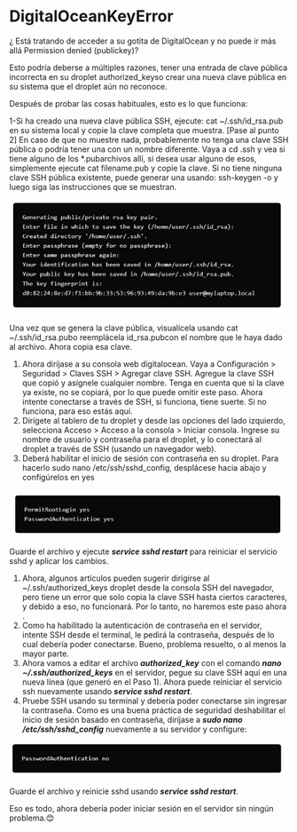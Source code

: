 # DigitalOceanKeyError
¿ Está tratando de acceder a su gotita de DigitalOcean y no puede ir más allá Permission denied (publickey)?

Esto podría deberse a múltiples razones, tener una entrada de clave pública incorrecta en su droplet authorized_keyso crear una nueva clave pública en su sistema que el droplet aún no reconoce.

Después de probar las cosas habituales, esto es lo que funciona:

1-Si ha creado una nueva clave pública SSH, ejecute: cat ~/.ssh/id_rsa.pub en su sistema local y copie la clave completa que muestra. [Pase al punto 2] En caso de que no muestre nada, probablemente no tenga una clave SSH pública o podría tener una con un nombre diferente. Vaya a cd .ssh y vea si tiene alguno de los *.pubarchivos allí, si desea usar alguno de esos, simplemente ejecute cat filename.pub y copie la clave. Si no tiene ninguna clave SSH pública existente, puede generar una usando: ssh-keygen -o y luego siga las instrucciones que se muestran.

![Screenshot](Captura.png)

Una vez que se genera la clave pública, visualícela usando cat ~/.ssh/id_rsa.pubo reemplácela id_rsa.pubcon el nombre que le haya dado al archivo. Ahora copia esa clave.

1. Ahora diríjase a su consola web digitalocean. Vaya a Configuración > Seguridad > Claves SSH > Agregar clave SSH. Agregue la clave SSH que copió y asígnele cualquier nombre.
Tenga en cuenta que si la clave ya existe, no se copiará, por lo que puede omitir este paso.
Ahora intente conectarse a través de SSH, si funciona, tiene suerte. Si no funciona, para eso estás aquí.
2. Dirígete al tablero de tu droplet y desde las opciones del lado izquierdo, selecciona Acceso > Acceso a la consola > Iniciar consola.
Ingrese su nombre de usuario y contraseña para el droplet, y lo conectará al droplet a través de SSH (usando un navegador web).
3. Deberá habilitar el inicio de sesión con contraseña en su droplet. Para hacerlo sudo nano /etc/ssh/sshd_config, desplácese hacia abajo y configúrelos en yes

![Screenshot](Captura_2.png)

Guarde el archivo y ejecute
**_service sshd restart_**
para reiniciar el servicio sshd y aplicar los cambios.

1. Ahora, algunos artículos pueden sugerir dirigirse al ~/.ssh/authorized_keys droplet desde la consola SSH del navegador, pero tiene un error que solo copia la clave SSH hasta ciertos caracteres, y debido a eso, no funcionará. Por lo tanto, no haremos este paso ahora .
2. Como ha habilitado la autenticación de contraseña en el servidor, intente SSH desde el terminal, le pedirá la contraseña, después de lo cual debería poder conectarse. Bueno, problema resuelto, o al menos la mayor parte.
3. Ahora vamos a editar el archivo **_authorized_key_** con el comando   **_nano ~/.ssh/authorized_keys_** en el servidor, pegue su clave SSH aquí en una nueva línea (que generó en el Paso 1). Ahora puede reiniciar el servicio ssh nuevamente usando **_service sshd restart_**.
4. Pruebe SSH usando su terminal y debería poder conectarse sin ingresar la contraseña. Como es una buena práctica de seguridad deshabilitar el inicio de sesión basado en contraseña, diríjase a  **_sudo nano /etc/ssh/sshd_config_** nuevamente a su servidor y configure:

![Screenshot](Captura_3.png)

Guarde el archivo y reinicie sshd usando **_service sshd restart_**.

Eso es todo, ahora debería poder iniciar sesión en el servidor sin ningún problema.😊
